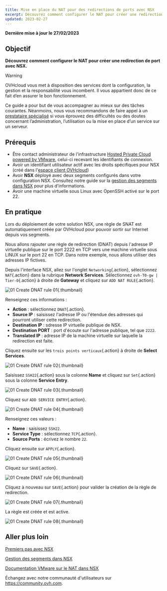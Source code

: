 ```yaml
---
title: Mise en place du NAT pour des redirections de ports avec NSX
excerpt: Découvrez comment configurer le NAT pour créer une redirection de port
updated: 2023-02-27
---
```


**Dernière mise à jour le 27/02/2023**

## Objectif

**Découvrez comment configurer le NAT pour créer une redirection de port avec NSX.**

> [!warning]
> OVHcloud vous met à disposition des services dont la configuration, la gestion et la responsabilité vous incombent. Il vous appartient donc de ce fait d’en assurer le bon fonctionnement.
>
> Ce guide a pour but de vous accompagner au mieux sur des tâches courantes. Néanmoins, nous vous recommandons de faire appel à un [prestataire spécialisé](https://partner.ovhcloud.com/fr/) si vous éprouvez des difficultés ou des doutes concernant l’administration, l’utilisation ou la mise en place d’un service sur un serveur.
>

## Prérequis

- Être contact administrateur de l'infrastructure [Hosted Private Cloud powered by VMware](https://www.ovhcloud.com/fr-ca/enterprise/products/hosted-private-cloud/), celui-ci recevant les identifiants de connexion.
- Avoir un identifiant utilisateur actif avec les droits spécifiques pour NSX (créé dans l'[espace client OVHcloud](https://ca.ovh.com/auth/?action=gotomanager&from=https://www.ovh.com/ca/fr/&ovhSubsidiary=qc))
- Avoir **NSX** déployé avec deux segments configurés dans votre configuration NSX. Consultez notre guide sur la [gestion des segments dans NSX](/pages/cloud/private-cloud/nsx-02-segment-management) pour plus d'informations.
- Avoir une machine virtuelle sous Linux avec OpenSSH activé sur le port 22.

## En pratique

Lors du déploiement de votre solution NSX, une règle de SNAT est automatiquement créée par OVHcloud pour pouvoir sortir sur Internet depuis vos segments.

Nous allons rajouter une règle de redirection (DNAT) depuis l'adresse IP virtuelle publique sur le port 2222 en TCP vers une machine virtuelle sous LINUX sur le port 22 en TCP. Dans notre exemple, nous allons utiliser des adresses IP fictives.

Depuis l'interface NSX, allez sur l'onglet `Networking`{.action}, sélectionnez `NAT`{.action} dans la rubrique **Network Services**. Sélectionnez `ovh-T0-gw | Tier-0`{.action} à droite de **Gateway** et cliquez sur `ADD NAT RULE`{.action}.

![01 Create DNAT rule 01](images/01-create-dnat-rules01.png){.thumbnail}

Renseignez ces informations :

- **Action** : sélectionnez `DNAT`{.action}.
- **Source IP** : saisissez l'adresse IP ou l'étendue des adresses qui pourront utiliser cette redirection.
- **Destination IP** : sdresse IP virtuelle publique de NSX.
- **Destination PORT** : port d'écoute sur l'adresse publique, tel que `2222`.
- **Translated IP** : adresse IP de la machine virtuelle sur laquelle la redirection est faite.

Cliquez ensuite sur les `trois points verticaux`{.action} à droite de **Select Services**.

![01 Create DNAT rule 02](images/01-create-dnat-rules02.png){.thumbnail}

Saisissez `SSH22`{.action} sous la colonne **Name** et cliquez sur `Set`{.action} sous la colonne **Service Entry**.

![01 Create DNAT rule 03](images/01-create-dnat-rules03.png){.thumbnail}

Cliquez sur `ADD SERVICE ENTRY`{.action}.

![01 Create DNAT rule 04](images/01-create-dnat-rules04.png){.thumbnail}

Renseignez ces valeurs :

- **Name** : saisissez `SSH22`.
- **Service Type** : sélectionnez `TCP`{.action}.
- **Source Ports** : écrivez le nombre `22`.

Cliquez ensuite sur `APPLY`{.action}.

![01 Create DNAT rule 05](images/01-create-dnat-rules05.png){.thumbnail}

Cliquez sur `SAVE`{.action}.

![01 Create DNAT rule 06](images/01-create-dnat-rules06.png){.thumbnail}

Cliquez à nouveau sur `SAVE`{.action} pour valider la création de la règle de redirection.

![01 Create DNAT rule 07](images/01-create-dnat-rules07.png){.thumbnail}

La règle est créée et est active. 

![01 Create DNAT rule 08](images/01-create-dnat-rules08.png){.thumbnail}

## Aller plus loin

[Premiers pas avec NSX](/pages/cloud/private-cloud/nsx-01-first-steps)

[Gestion des segments dans NSX](/pages/cloud/private-cloud/nsx-02-segment-management)

[Documentation VMware sur le NAT dans NSX](https://docs.vmware.com/fr/VMware-NSX-T-Data-Center/3.2/administration/GUID-7AD2C384-4303-4D6C-A44A-DEF45AA18A92.html)

Échangez avec notre communauté d'utilisateurs sur <https://community.ovh.com>.

